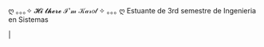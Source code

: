   ღ ｡｡｡✧  𝓗𝓲 𝓽𝓱𝓮𝓻𝓮 ℐ'𝓂 𝒦𝒶𝓇𝑜𝓁 ✧ ｡｡｡ ღ
Estuante de 3rd semestre de Ingenieria en Sistemas



<!--
**KarolBurbanoN/KarolBurbanoN** is a ✨ _special_ ✨ repository because its `README.md` (this file) appears on your GitHub profile.

Here are some ideas to get you started:

- 🔭 I’m currently working on ...
- 🌱 I’m currently learning ...
- 👯 I’m looking to collaborate on ...
- 🤔 I’m looking for help with ...
- 💬 Ask me about ...
- 📫 How to reach me: ...
- 😄 Pronouns: ...
- ⚡ Fun fact: ...
-->
|
